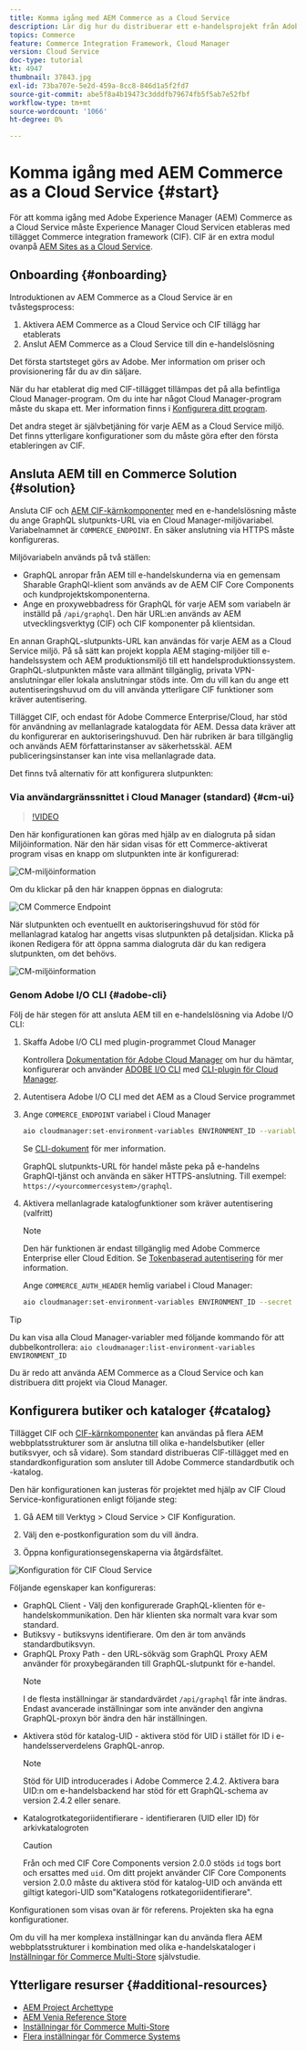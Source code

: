 ```yaml
---
title: Komma igång med AEM Commerce as a Cloud Service
description: Lär dig hur du distribuerar ett e-handelsprojekt från Adobe Experience Manager (AEM) med Adobe Cloud Manager, en CI/CD-pipeline och Venias referensarkiv.
topics: Commerce
feature: Commerce Integration Framework, Cloud Manager
version: Cloud Service
doc-type: tutorial
kt: 4947
thumbnail: 37843.jpg
exl-id: 73ba707e-5e2d-459a-8cc8-846d1a5f2fd7
source-git-commit: abe5f8a4b19473c3dddfb79674fb5f5ab7e52fbf
workflow-type: tm+mt
source-wordcount: '1066'
ht-degree: 0%

---
```


# Komma igång med AEM Commerce as a Cloud Service {#start}

För att komma igång med Adobe Experience Manager (AEM) Commerce as a Cloud Service måste Experience Manager Cloud Servicen etableras med tillägget Commerce integration framework (CIF). CIF är en extra modul ovanpå [AEM Sites as a Cloud Service](https://experienceleague.adobe.com/docs/experience-manager-cloud-service/content/sites/home.html).

## Onboarding {#onboarding}

Introduktionen av AEM Commerce as a Cloud Service är en tvåstegsprocess:

1. Aktivera AEM Commerce as a Cloud Service och CIF tillägg har etablerats
2. Anslut AEM Commerce as a Cloud Service till din e-handelslösning

Det första startsteget görs av Adobe. Mer information om priser och provisionering får du av din säljare.

När du har etablerat dig med CIF-tillägget tillämpas det på alla befintliga Cloud Manager-program. Om du inte har något Cloud Manager-program måste du skapa ett. Mer information finns i [Konfigurera ditt program](https://experienceleague.adobe.com/docs/experience-manager-cloud-manager/content/getting-started/program-setup.html).

Det andra steget är självbetjäning för varje AEM as a Cloud Service miljö. Det finns ytterligare konfigurationer som du måste göra efter den första etableringen av CIF.

## Ansluta AEM till en Commerce Solution {#solution}

Ansluta CIF och [AEM CIF-kärnkomponenter](https://github.com/adobe/aem-core-cif-components) med en e-handelslösning måste du ange GraphQL slutpunkts-URL via en Cloud Manager-miljövariabel. Variabelnamnet är `COMMERCE_ENDPOINT`. En säker anslutning via HTTPS måste konfigureras.

Miljövariabeln används på två ställen:

- GraphQL anropar från AEM till e-handelskunderna via en gemensam Sharable GraphQl-klient som används av de AEM CIF Core Components och kundprojektskomponenterna.
- Ange en proxywebbadress för GraphQL för varje AEM som variabeln är inställd på `/api/graphql`. Den här URL:en används av AEM utvecklingsverktyg (CIF) och CIF komponenter på klientsidan.

En annan GraphQL-slutpunkts-URL kan användas för varje AEM as a Cloud Service miljö. På så sätt kan projekt koppla AEM staging-miljöer till e-handelssystem och AEM produktionsmiljö till ett handelsproduktionssystem. GraphQL-slutpunkten måste vara allmänt tillgänglig, privata VPN-anslutningar eller lokala anslutningar stöds inte. Om du vill kan du ange ett autentiseringshuvud om du vill använda ytterligare CIF funktioner som kräver autentisering.

Tillägget CIF, och endast för Adobe Commerce Enterprise/Cloud, har stöd för användning av mellanlagrade katalogdata för AEM. Dessa data kräver att du konfigurerar en auktoriseringshuvud. Den här rubriken är bara tillgänglig och används AEM författarinstanser av säkerhetsskäl. AEM publiceringsinstanser kan inte visa mellanlagrade data.

Det finns två alternativ för att konfigurera slutpunkten:

### Via användargränssnittet i Cloud Manager (standard) {#cm-ui}

>[!VIDEO](https://video.tv.adobe.com/v/37843?quality=12&learn=on)

Den här konfigurationen kan göras med hjälp av en dialogruta på sidan Miljöinformation. När den här sidan visas för ett Commerce-aktiverat program visas en knapp om slutpunkten inte är konfigurerad:

![CM-miljöinformation](/help/commerce-cloud/assets/commerce-cmui.png)

Om du klickar på den här knappen öppnas en dialogruta:

![CM Commerce Endpoint](/help/commerce-cloud/assets/commerce-cm-endpoint.png)

När slutpunkten och eventuellt en auktoriseringshuvud för stöd för mellanlagrad katalog har angetts visas slutpunkten på detaljsidan. Klicka på ikonen Redigera för att öppna samma dialogruta där du kan redigera slutpunkten, om det behövs.

![CM-miljöinformation](/help/commerce-cloud/assets/commerce-cmui-done.png)

### Genom Adobe I/O CLI  {#adobe-cli}

Följ de här stegen för att ansluta AEM till en e-handelslösning via Adobe I/O CLI:

1. Skaffa Adobe I/O CLI med plugin-programmet Cloud Manager

   Kontrollera [Dokumentation för Adobe Cloud Manager](https://experienceleague.adobe.com/docs/experience-manager-cloud-manager/content/introduction.html) om hur du hämtar, konfigurerar och använder [ADOBE I/O CLI](https://github.com/adobe/aio-cli) med [CLI-plugin för Cloud Manager](https://github.com/adobe/aio-cli-plugin-cloudmanager).

2. Autentisera Adobe I/O CLI med det AEM as a Cloud Service programmet

3. Ange `COMMERCE_ENDPOINT` variabel i Cloud Manager

   ```bash
   aio cloudmanager:set-environment-variables ENVIRONMENT_ID --variable COMMERCE_ENDPOINT "<Magento GraphQL endpoint URL>"
   ```

   Se [CLI-dokument](https://github.com/adobe/aio-cli-plugin-cloudmanager#aio-cloudmanagerset-environment-variables-environmentid) för mer information.

   GraphQL slutpunkts-URL för handel måste peka på e-handelns GraphQl-tjänst och använda en säker HTTPS-anslutning. Till exempel: `https://<yourcommercesystem>/graphql`.

4. Aktivera mellanlagrade katalogfunktioner som kräver autentisering (valfritt)

   >[!NOTE]
   >
   >Den här funktionen är endast tillgänglig med Adobe Commerce Enterprise eller Cloud Edition. Se [Tokenbaserad autentisering](https://devdocs.magento.com/guides/v2.4/get-started/authentication/gs-authentication-token.html#integration-tokens) för mer information.

   Ange `COMMERCE_AUTH_HEADER` hemlig variabel i Cloud Manager:

   ```bash
   aio cloudmanager:set-environment-variables ENVIRONMENT_ID --secret COMMERCE_AUTH_HEADER "Authorization: Bearer <Access Token>"
   ```

>[!TIP]
>
>Du kan visa alla Cloud Manager-variabler med följande kommando för att dubbelkontrollera: `aio cloudmanager:list-environment-variables ENVIRONMENT_ID`

Du är redo att använda AEM Commerce as a Cloud Service och kan distribuera ditt projekt via Cloud Manager.

## Konfigurera butiker och kataloger {#catalog}

Tillägget CIF och [CIF-kärnkomponenter](https://github.com/adobe/aem-core-cif-components) kan användas på flera AEM webbplatsstrukturer som är anslutna till olika e-handelsbutiker (eller butiksvyer, och så vidare). Som standard distribueras CIF-tillägget med en standardkonfiguration som ansluter till Adobe Commerce standardbutik och -katalog.

Den här konfigurationen kan justeras för projektet med hjälp av CIF Cloud Service-konfigurationen enligt följande steg:

1. Gå AEM till Verktyg > Cloud Service > CIF Konfiguration.

2. Välj den e-postkonfiguration som du vill ändra.

3. Öppna konfigurationsegenskaperna via åtgärdsfältet.

![Konfiguration för CIF Cloud Service](/help/commerce-cloud/assets/cif-cloud-service-config.png)

Följande egenskaper kan konfigureras:

- GraphQL Client - Välj den konfigurerade GraphQL-klienten för e-handelskommunikation. Den här klienten ska normalt vara kvar som standard.
- Butiksvy - butiksvyns identifierare. Om den är tom används standardbutiksvyn.
- GraphQL Proxy Path - den URL-sökväg som GraphQL Proxy AEM använder för proxybegäranden till GraphQL-slutpunkt för e-handel.
  >[!NOTE]
  >
  > I de flesta inställningar är standardvärdet `/api/graphql` får inte ändras. Endast avancerade inställningar som inte använder den angivna GraphQL-proxyn bör ändra den här inställningen.
- Aktivera stöd för katalog-UID - aktivera stöd för UID i stället för ID i e-handelsserverdelens GraphQL-anrop.
  >[!NOTE]
  >
  > Stöd för UID introducerades i Adobe Commerce 2.4.2. Aktivera bara UID:n om e-handelsbackend har stöd för ett GraphQL-schema av version 2.4.2 eller senare.
- Katalogrotkategoriidentifierare - identifieraren (UID eller ID) för arkivkatalogroten
  >[!CAUTION]
  >
  > Från och med CIF Core Components version 2.0.0 stöds `id` togs bort och ersattes med `uid`. Om ditt projekt använder CIF Core Components version 2.0.0 måste du aktivera stöd för katalog-UID och använda ett giltigt kategori-UID som&quot;Katalogens rotkategoriidentifierare&quot;.

Konfigurationen som visas ovan är för referens. Projekten ska ha egna konfigurationer.

Om du vill ha mer komplexa inställningar kan du använda flera AEM webbplatsstrukturer i kombination med olika e-handelskataloger i [Inställningar för Commerce Multi-Store](configuring/multi-store-setup.md) självstudie.

## Ytterligare resurser {#additional-resources}

- [AEM Project Archettype](https://github.com/adobe/aem-project-archetype)
- [AEM Venia Reference Store](https://github.com/adobe/aem-cif-guides-venia)
- [Inställningar för Commerce Multi-Store](configuring/multi-store-setup.md)
- [Flera inställningar för Commerce Systems](configuring/multiple-commerce-systems-setup.md)


